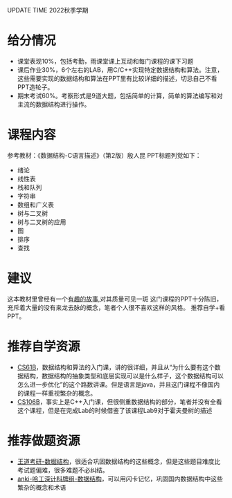 UPDATE TIME 2022秋季学期

# 给分情况
* 课堂表现10%，包括考勤，雨课堂课上互动和每门课程的课下习题
* 课后作业30%，6个左右的LAB，用C/C++实现特定数据结构和算法。注意，这些需要实现的数据结构和算法在PPT里有比较详细的描述，切忌自己不看PPT造轮子。
* 期末考试60%。考察形式是9道大题，包括简单的计算，简单的算法编写和对主流的数据结构进行操作。

# 课程内容
参考教材：《数据结构-C语言描述》（第2版）殷人昆
PPT标题列觉如下：
* 绪论
* 线性表
* 栈和队列
* 字符串
* 数组和广义表
* 树与二叉树
* 树与二叉树的应用
* 图
* 排序
* 查找


# 建议
这本教材里曾经有一个[有趣的故事](https://www.zhihu.com/question/555570341),对其质量可见一斑
这门课程的PPT十分陈旧，充斥着大量的没有来龙去脉的概念，笔者个人很不喜欢这样的风格。
推荐自学+看PPT。

# 推荐自学资源
* [CS61B](https://sp18.datastructur.es/)，数据结构和算法的入门课，讲的很详细，并且从“为什么要有这个数据结构，数据结构的抽象类型和底层实现可以是什么样子，这个数据结构可以怎么进一步优化”的这个路数讲课。但是语言是java，并且这门课程不像国内的课程一样重视繁杂的概念。
* [CS106B](https://web.stanford.edu/class/archive/cs/cs106b/cs106b.1224/)，事实上是C++入门课，但很侧重数据结构的部分，笔者并没有全看这个课程，但是在完成Lab的时候借鉴了该课程Lab9对于霍夫曼树的描述


# 推荐做题资源
* [王道考研-数据结构](https://pan.bnu.edu.cn/l/r11PY2)，很适合巩固数据结构的这些概念，但是这些题目难度比考试题偏难，很多难题不必纠结。
* [anki-哈工深计科牌组-数据结构](https://zhuanlan.zhihu.com/p/362498928)，可以用闪卡记忆，巩固国内数据结构中这些繁杂的概念和术语

